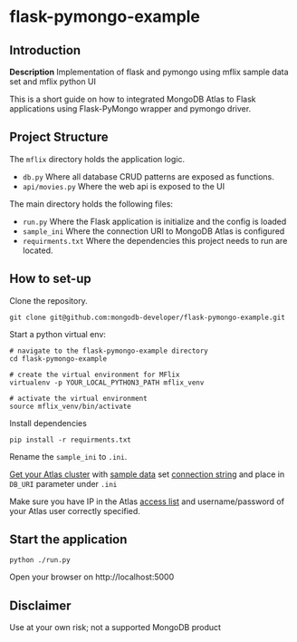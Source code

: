 # flask-pymongo-example


## Introduction

**Description** Implementation of flask and pymongo using mflix sample data set and mflix python UI

This is a short guide on how to integrated MongoDB Atlas to Flask applications using Flask-PyMongo wrapper and pymongo driver.

## Project Structure

The `mflix` directory holds the application logic.

- `db.py` Where all database CRUD patterns are exposed as functions.
- `api/movies.py`  Where the web api is exposed to the UI

The main directory holds the following files:
- `run.py` Where the Flask application is initialize and the config is loaded
- `sample_ini` Where the connection URI to MongoDB Atlas is configured
- `requirments.txt` Where the dependencies this project needs to run are located.

## How to set-up

Clone the repository.
```
git clone git@github.com:mongodb-developer/flask-pymongo-example.git
```

Start a python virtual env:
```
# navigate to the flask-pymongo-example directory
cd flask-pymongo-example

# create the virtual environment for MFlix
virtualenv -p YOUR_LOCAL_PYTHON3_PATH mflix_venv

# activate the virtual environment
source mflix_venv/bin/activate
```

Install dependencies
```
pip install -r requirments.txt
```

Rename the `sample_ini` to `.ini`.

[Get your Atlas cluster](https://docs.atlas.mongodb.com/getting-started/) with [sample data](https://docs.atlas.mongodb.com/sample-data/) set [connection string](https://docs.atlas.mongodb.com/connect-to-cluster/) and place in `DB_URI` parameter under `.ini`

Make sure you have IP in the Atlas [access list](https://docs.atlas.mongodb.com/security/add-ip-address-to-list/) and username/password of your Atlas user correctly specified.

## Start the application

```
python ./run.py
```

Open your browser on http://localhost:5000

## Disclaimer 

Use at your own risk; not a supported MongoDB product
